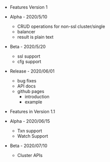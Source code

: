 + Features Version 1

* Alpha     - 2020/5/10
    - CRUD operations for non-ssl cluster/single
    - balancer
    - result is plain text

* Beta      - 2020/5/20
    - ssl support
    - cfg support

* Release   - 2020/06/01
    - bug fixes
    - API docs
    - github pages
      - introduction
      - example




+ Features in Version 1.1

* Alpha - 2020/06/15
    - Txn support
    - Watch Support

* Beta - 2020/07/10
    - Cluster APIs

